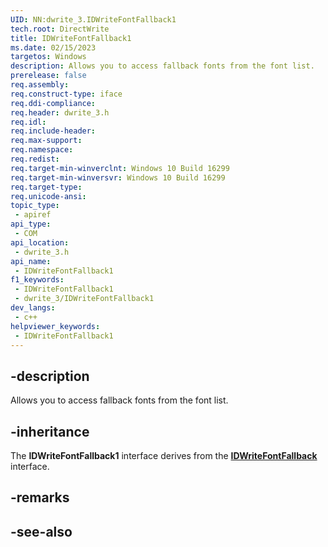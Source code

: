 ```yaml
---
UID: NN:dwrite_3.IDWriteFontFallback1
tech.root: DirectWrite
title: IDWriteFontFallback1
ms.date: 02/15/2023
targetos: Windows
description: Allows you to access fallback fonts from the font list.
prerelease: false
req.assembly: 
req.construct-type: iface
req.ddi-compliance: 
req.header: dwrite_3.h
req.idl: 
req.include-header: 
req.max-support: 
req.namespace: 
req.redist: 
req.target-min-winverclnt: Windows 10 Build 16299
req.target-min-winversvr: Windows 10 Build 16299
req.target-type: 
req.unicode-ansi: 
topic_type:
 - apiref
api_type:
 - COM
api_location:
 - dwrite_3.h
api_name:
 - IDWriteFontFallback1
f1_keywords:
 - IDWriteFontFallback1
 - dwrite_3/IDWriteFontFallback1
dev_langs:
 - c++
helpviewer_keywords:
 - IDWriteFontFallback1
---
```


## -description

Allows you to access fallback fonts from the font list.

## -inheritance

The **IDWriteFontFallback1** interface derives from the [**IDWriteFontFallback**](/windows/win32/api/dwrite_2/nn-dwrite_2-idwritefontfallback) interface.

## -remarks

## -see-also
